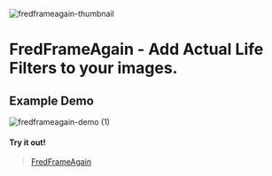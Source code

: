 
![fredframeagain-thumbnail](https://github.com/kaicoleridge/fredframeagain/assets/51129378/66924e4b-1ef8-48d1-8c4a-229488d2d843)

# FredFrameAgain - Add Actual Life Filters to your images. 

##  Example Demo
![fredframeagain-demo (1)](https://github.com/kaicoleridge/fredframeagain/assets/51129378/12de2d80-706e-40e4-b95e-cc7d8d171e96)

####  Try it out!
> [FredFrameAgain](https://fredframeagain.vercel.app)

